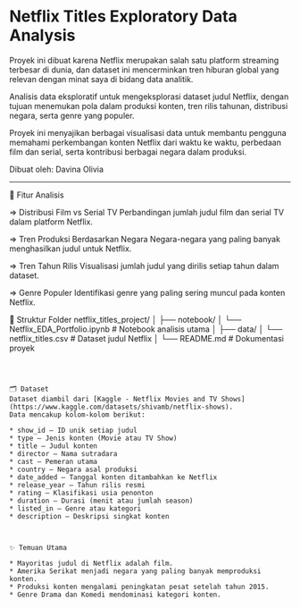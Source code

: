 

# Netflix Titles Exploratory Data Analysis

Proyek ini dibuat karena Netflix merupakan salah satu platform streaming terbesar di dunia, dan dataset ini mencerminkan tren hiburan global yang relevan dengan minat saya di bidang data analitik.

Analisis data eksploratif untuk mengeksplorasi dataset judul Netflix, dengan tujuan menemukan pola dalam produksi konten, tren rilis tahunan, distribusi negara, serta genre yang populer.

Proyek ini menyajikan berbagai visualisasi data untuk membantu pengguna memahami perkembangan konten Netflix dari waktu ke waktu, perbedaan film dan serial, serta kontribusi berbagai negara dalam produksi.

Dibuat oleh: Davina Olivia

---

🎯 Fitur Analisis

=> Distribusi Film vs Serial TV 
Perbandingan jumlah judul film dan serial TV dalam platform Netflix.

=> Tren Produksi Berdasarkan Negara
Negara-negara yang paling banyak menghasilkan judul untuk Netflix.

=> Tren Tahun Rilis
Visualisasi jumlah judul yang dirilis setiap tahun dalam dataset.

=> Genre Populer
Identifikasi genre yang paling sering muncul pada konten Netflix.



📂 Struktur Folder
netflix_titles_project/
│
├── notebook/
│   └── Netflix_EDA_Portfolio.ipynb    # Notebook analisis utama
│
├── data/
│   └── netflix_titles.csv             # Dataset judul Netflix
│
└── README.md                          # Dokumentasi proyek
```



🗂️ Dataset
Dataset diambil dari [Kaggle - Netflix Movies and TV Shows](https://www.kaggle.com/datasets/shivamb/netflix-shows).
Data mencakup kolom-kolom berikut:

* show_id – ID unik setiap judul
* type – Jenis konten (Movie atau TV Show)
* title – Judul konten
* director – Nama sutradara
* cast – Pemeran utama
* country – Negara asal produksi
* date_added – Tanggal konten ditambahkan ke Netflix
* release_year – Tahun rilis resmi
* rating – Klasifikasi usia penonton
* duration – Durasi (menit atau jumlah season)
* listed_in – Genre atau kategori
* description – Deskripsi singkat konten



✨ Temuan Utama

* Mayoritas judul di Netflix adalah film.
* Amerika Serikat menjadi negara yang paling banyak memproduksi konten.
* Produksi konten mengalami peningkatan pesat setelah tahun 2015.
* Genre Drama dan Komedi mendominasi kategori konten.







